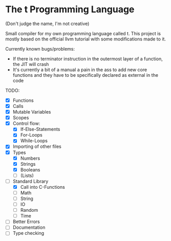 # The t Programming Language
(Don't judge the name, I'm not creative)

Small compiler for my own programming language called t.
This project is mostly based on the official llvm tutorial with some modifications made to it.

Currently known bugs/problems:
- If there is no terminator instruction in the outermost layer of a function, the JIT will crash
- It's currently a bit of a manual a pain in the ass to add new core functions and they have to be specifically declared as external in the code 

TODO:
- [x] Functions
- [x] Calls
- [x] Mutable Variables
- [x] Scopes
- [x] Control flow:
  - [x] If-Else-Statements
  - [x] For-Loops
  - [x] While-Loops
- [x] Importing of other files
- [x] Types
  - [x] Numbers
  - [x] Strings
  - [x] Booleans
  - [ ] (Lists)
- [ ] Standard Library
  - [x] Call into C-Functions
  - [ ] Math
  - [ ] String
  - [ ] IO
  - [ ] Random
  - [ ] Time
- [ ] Better Errors
- [ ] Documentation
- [ ] Type checking
